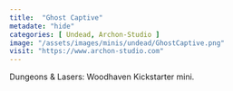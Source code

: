 ```yaml
---
title:  "Ghost Captive"
metadate: "hide"
categories: [ Undead, Archon-Studio ]
image: "/assets/images/minis/undead/GhostCaptive.png"
visit: "https://www.archon-studio.com"
---
```

Dungeons & Lasers: Woodhaven Kickstarter mini.